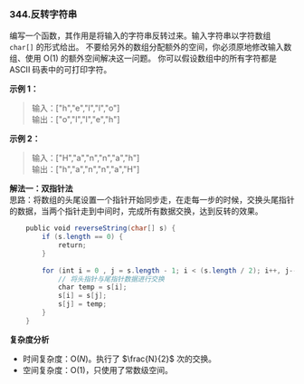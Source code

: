 ### 344.反转字符串  
编写一个函数，其作用是将输入的字符串反转过来。输入字符串以字符数组 `char[]` 的形式给出。
不要给另外的数组分配额外的空间，你必须原地修改输入数组、使用 O(1) 的额外空间解决这一问题。
你可以假设数组中的所有字符都是 ASCII 码表中的可打印字符。

**示例 1：**  
>输入：["h","e","l","l","o"]  
>输出：["o","l","l","e","h"]

**示例 2：**  
>输入：["H","a","n","n","a","h"]  
>输出：["h","a","n","n","a","H"]

**解法一：双指针法**  
思路：将数组的头尾设置一个指针开始同步走，在走每一步的时候，交换头尾指针的数据，当两个指针走到中间时，完成所有数据交换，达到反转的效果。
```Java
    public void reverseString(char[] s) {
        if (s.length == 0) {
            return;
        }
        
        for (int i = 0 , j = s.length - 1; i < (s.length / 2); i++, j--) {
            // 将头指针与尾指针数据进行交换
            char temp = s[i];
            s[i] = s[j];
            s[j] = temp;
        }
    }
```

**复杂度分析**  

* 时间复杂度：O($N$)。执行了 $\frac{N}{2}$ 次的交换。  
* 空间复杂度：O(1)，只使用了常数级空间。
